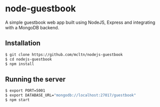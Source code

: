 # node-guestbook

A simple guestbook web app built using NodeJS, Express and integrating with a MongoDB backend.

## Installation
```bash
$ git clone https://github.com/mcltn/nodejs-guestbook
$ cd nodejs-guestbook
$ npm install
```

## Running the server
```bash
$ export PORT=5001
$ export DATABASE_URL="mongodb://localhost:27017/guestbook"
$ npm start
```
